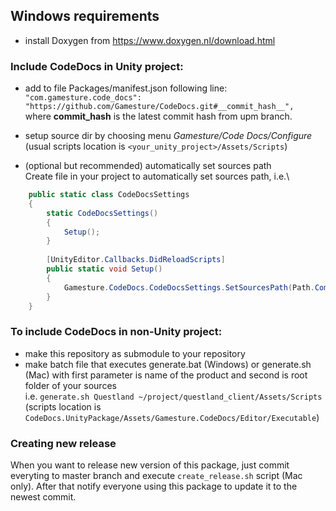 ## Windows requirements
- install Doxygen from https://www.doxygen.nl/download.html

### Include CodeDocs in Unity project:
- add to file Packages/manifest.json following line:\
`"com.gamesture.code_docs": "https://github.com/Gamesture/CodeDocs.git#__commit_hash__",`\
where __commit_hash__ is the latest commit hash from upm branch.

- setup source dir by choosing menu _Gamesture/Code Docs/Configure_\
(usual scripts location is `<your_unity_project>/Assets/Scripts`)

- (optional but recommended) automatically set sources path\
Create file in your project to automatically set sources path, i.e.\
```csharp
    public static class CodeDocsSettings
    {
        static CodeDocsSettings()
        {
            Setup();
        }
        
        [UnityEditor.Callbacks.DidReloadScripts]
        public static void Setup()
        {
            Gamesture.CodeDocs.CodeDocsSettings.SetSourcesPath(Path.Combine(Application.dataPath, "Scripts"));
        }
    }
```

### To include CodeDocs in non-Unity project:
- make this repository as submodule to your repository
- make batch file that executes generate.bat (Windows) or generate.sh (Mac) with first parameter is name of the product and second is root folder of your sources\
i.e. `generate.sh Questland ~/project/questland_client/Assets/Scripts`\
 (scripts location is `CodeDocs.UnityPackage/Assets/Gamesture.CodeDocs/Editor/Executable`)

### Creating new release
When you want to release new version of this package, just commit everyting to master branch and execute `create_release.sh` script (Mac only).
After that notify everyone using this package to update it to the newest commit.
